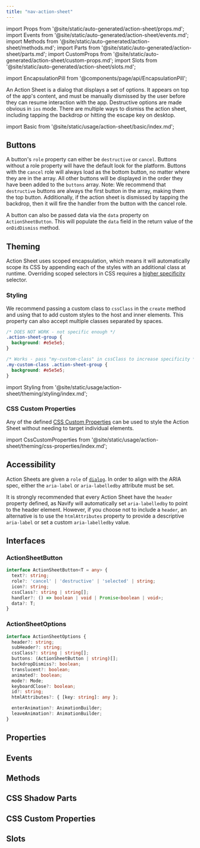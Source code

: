 ```yaml
---
title: "nav-action-sheet"
---
```

import Props from '@site/static/auto-generated/action-sheet/props.md';
import Events from '@site/static/auto-generated/action-sheet/events.md';
import Methods from '@site/static/auto-generated/action-sheet/methods.md';
import Parts from '@site/static/auto-generated/action-sheet/parts.md';
import CustomProps from '@site/static/auto-generated/action-sheet/custom-props.md';
import Slots from '@site/static/auto-generated/action-sheet/slots.md';

<head>
  <title>nav-action-sheet | Action Sheet Dialog for iOS and Android Apps</title>
  <meta name="description" content="Action Sheets are dialogs that display a set of options above app content and must be manually dismissed. Read to learn about use on iOS and Android devices." />
</head>

import EncapsulationPill from '@components/page/api/EncapsulationPill';

<EncapsulationPill type="scoped" />


An Action Sheet is a dialog that displays a set of options. It appears on top of the app's content, and must be manually dismissed by the user before they can resume interaction with the app. Destructive options are made obvious in `ios` mode. There are multiple ways to dismiss the action sheet, including tapping the backdrop or hitting the escape key on desktop.

import Basic from '@site/static/usage/action-sheet/basic/index.md';

<Basic />

## Buttons

A button's `role` property can either be `destructive` or `cancel`. Buttons without a role property will have the default look for the platform. Buttons with the `cancel` role will always load as the bottom button, no matter where they are in the array. All other buttons will be displayed in the order they have been added to the `buttons` array. Note: We recommend that `destructive` buttons are always the first button in the array, making them the top button. Additionally, if the action sheet is dismissed by tapping the backdrop, then it will fire the handler from the button with the cancel role.

A button can also be passed data via the `data` property on `ActionSheetButton`. This will populate the `data` field in the return value of the `onDidDismiss` method.

## Theming

Action Sheet uses scoped encapsulation, which means it will automatically scope its CSS by appending each of the styles with an additional class at runtime. Overriding scoped selectors in CSS requires a [higher specificity](https://developer.mozilla.org/en-US/docs/Web/CSS/Specificity) selector.

### Styling

We recommend passing a custom class to `cssClass` in the `create` method and using that to add custom styles to the host and inner elements. This property can also accept multiple classes separated by spaces.

```css
/* DOES NOT WORK - not specific enough */
.action-sheet-group {
  background: #e5e5e5;
}

/* Works - pass "my-custom-class" in cssClass to increase specificity */
.my-custom-class .action-sheet-group {
  background: #e5e5e5;
}
```

import Styling from '@site/static/usage/action-sheet/theming/styling/index.md';

<Styling />

### CSS Custom Properties

Any of the defined [CSS Custom Properties](#css-custom-properties-1) can be used to style the Action Sheet without needing to target individual elements.

import CssCustomProperties from '@site/static/usage/action-sheet/theming/css-properties/index.md';

<CssCustomProperties />

## Accessibility

Action Sheets are given a `role` of [`dialog`](https://developer.mozilla.org/en-US/docs/Web/Accessibility/ARIA/Roles/dialog_role). In order to align with the ARIA spec, either the `aria-label` or `aria-labelledby` attribute must be set.

It is strongly recommended that every Action Sheet have the `header` property defined, as Navify will automatically set `aria-labelledby` to point to the header element. However, if you choose not to include a `header`, an alternative is to use the `htmlAttributes` property to provide a descriptive `aria-label` or set a custom `aria-labelledby` value.

## Interfaces

### ActionSheetButton

```typescript
interface ActionSheetButton<T = any> {
  text?: string;
  role?: 'cancel' | 'destructive' | 'selected' | string;
  icon?: string;
  cssClass?: string | string[];
  handler?: () => boolean | void | Promise<boolean | void>;
  data?: T;
}
```

### ActionSheetOptions

```typescript
interface ActionSheetOptions {
  header?: string;
  subHeader?: string;
  cssClass?: string | string[];
  buttons: (ActionSheetButton | string)[];
  backdropDismiss?: boolean;
  translucent?: boolean;
  animated?: boolean;
  mode?: Mode;
  keyboardClose?: boolean;
  id?: string;
  htmlAttributes?: { [key: string]: any };

  enterAnimation?: AnimationBuilder;
  leaveAnimation?: AnimationBuilder;
}
```

## Properties
<Props />

## Events
<Events />

## Methods
<Methods />

## CSS Shadow Parts
<Parts />

## CSS Custom Properties
<CustomProps />

## Slots
<Slots />
